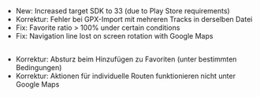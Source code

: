 ##
- New: Increased target SDK to 33 (due to Play Store requirements)
- Korrektur: Fehler bei GPX-Import mit mehreren Tracks in derselben Datei
- Fix: Favorite ratio > 100% under certain conditions
- Fix: Navigation line lost on screen rotation with Google Maps

##
- Korrektur: Absturz beim Hinzufügen zu Favoriten (unter bestimmten Bedingungen)
- Korrektur: Aktionen für individuelle Routen funktionieren nicht unter Google Maps
